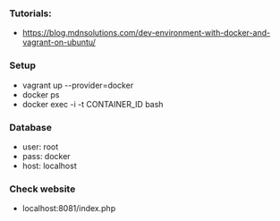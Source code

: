 ### Tutorials:
- https://blog.mdnsolutions.com/dev-environment-with-docker-and-vagrant-on-ubuntu/

### Setup
- vagrant up --provider=docker
- docker ps
- docker exec -i -t CONTAINER_ID bash

### Database
- user: root
- pass: docker
- host: localhost

### Check website
- localhost:8081/index.php

